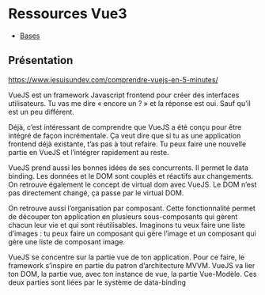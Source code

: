 # Ressources Vue3

* [Bases](https://github.com/gsoulie/vue-resources/blob/main/vue-basics.md)      


## Présentation

https://www.jesuisundev.com/comprendre-vuejs-en-5-minutes/      

VueJS est un framework Javascript frontend pour créer des interfaces utilisateurs. Tu vas me dire « encore un ? » et la réponse est oui. Sauf qu’il est un peu différent.

Déjà, c’est intéressant de comprendre que VueJS a été conçu pour être intégré de façon incrémentale. Ça veut dire que si tu as une application frontend déjà existante, t’as pas à tout refaire. Tu peux faire une nouvelle partie en VueJS et l’intégrer rapidement au reste.

VueJS prend aussi les bonnes idées de ses concurrents. Il permet le data binding. Les données et le DOM sont couplés et réactifs aux changements. On retrouve également le concept de virtual dom avec VueJS. Le DOM n’est pas directement changé, ça passe par le virtual DOM.

On retrouve aussi l’organisation par composant. Cette fonctionnalité permet de découper ton application en plusieurs sous-composants qui gèrent chacun leur vie et qui sont réutilisables. Imaginons tu veux faire une liste d’images : tu peux faire un composant qui gère l’image et un composant qui gère une liste de composant image.

VueJS se concentre sur la partie vue de ton application. Pour ce faire, le framework s’inspire en partie du patron d’architecture MVVM. VueJS va lier ton DOM, la partie vue, avec ton instance de vue, la partie Vue-Modèle. Ces deux parties sont liées par le système de data-binding
